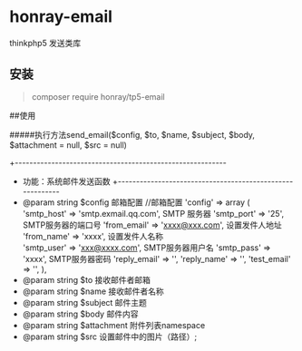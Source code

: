 # honray-email
thinkphp5 发送类库

## 安装


> composer require honray/tp5-email


##使用



#####执行方法send_email($config, $to, $name, $subject, $body, $attachment = null, $src = null)


+----------------------------------------------------------
 * 功能：系统邮件发送函数
+----------------------------------------------------------
 * @param string $config        邮箱配置
    //邮箱配置
    'config' => array ( 
        'smtp_host' => 'smtp.exmail.qq.com', SMTP 服务器
        'smtp_port' => '25',                 SMTP服务器的端口号
        'from_email' => 'xxxx@xxx.com',      设置发件人地址   
        'from_name' => 'xxxx',               设置发件人名称    
        'smtp_user' => 'xxx@xxxx.com',       SMTP服务器用户名
        'smtp_pass' => 'xxxx',               SMTP服务器密码
        'reply_email' => '', 
        'reply_name' => '', 
        'test_email' => '', 
    ),
 * @param string $to            接收邮件者邮箱
 * @param string $name          接收邮件者名称
 * @param string $subject       邮件主题
 * @param string $body          邮件内容
 * @param string $attachment 附件列表namespace
 * @param string $src 设置邮件中的图片（路径）;